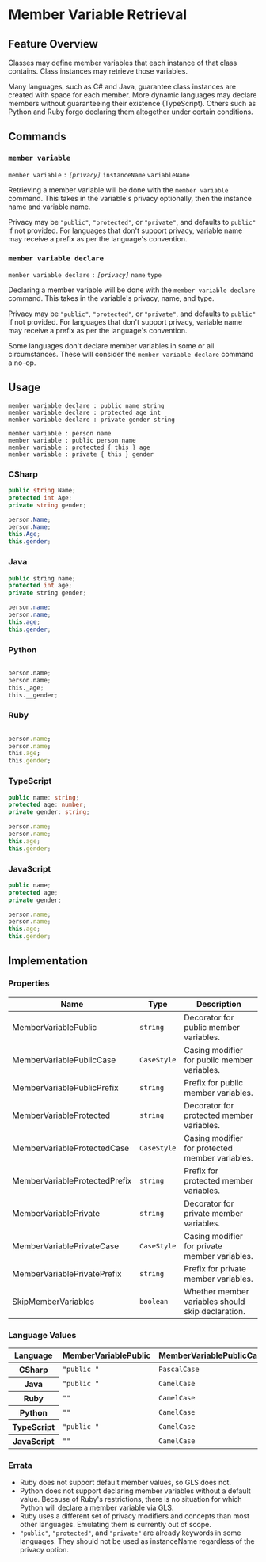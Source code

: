# Member Variable Retrieval

## Feature Overview

Classes may define member variables that each instance of that class contains.
Class instances may retrieve those variables.

Many languages, such as C# and Java, guarantee class instances are created with space for each member.
More dynamic languages may declare members without guaranteeing their existence (TypeScript).
Others such as Python and Ruby forgo declaring them altogether under certain conditions.


## Commands

### `member variable`

`member variable` `:` *`[privacy]`* `instanceName` `variableName`

Retrieving a member variable will be done with the `member variable` command.
This takes in the variable's privacy optionally, then the instance name and variable name.

Privacy may be `"public"`, `"protected"`, or `"private"`, and defaults to `public"` if not provided.
For languages that don't support privacy, variable name may receive a prefix as per the language's convention.

### `member variable declare`

`member variable declare` `:` *`[privacy]`* `name` `type`

Declaring a member variable will be done with the `member variable declare` command.
This takes in the variable's privacy, name, and type.

Privacy may be `"public"`, `"protected"`, or `"private"`, and defaults to `public"` if not provided.
For languages that don't support privacy, variable name may receive a prefix as per the language's convention.

Some languages don't declare member variables in some or all circumstances. These will consider the `member variable declare` command a no-op.


## Usage

```gls
member variable declare : public name string
member variable declare : protected age int
member variable declare : private gender string
```

```gls
member variable : person name
member variable : public person name
member variable : protected { this } age
member variable : private { this } gender
```

### CSharp

```csharp
public string Name;
protected int Age;
private string gender;
```

```csharp
person.Name;
person.Name;
this.Age;
this.gender;
```

### Java

```java
public string name;
protected int age;
private string gender;
```

```java
person.name;
person.name;
this.age;
this.gender;
```

### Python

```python
```

```python
person.name;
person.name;
this._age;
this.__gender;
```

### Ruby

```ruby
```

```ruby
person.name;
person.name;
this.age;
this.gender;
```

### TypeScript

```typescript
public name: string;
protected age: number;
private gender: string;
```

```typescript
person.name;
person.name;
this.age;
this.gender;
```

### JavaScript

```javascript
public name;
protected age;
private gender;
```

```javascript
person.name;
person.name;
this.age;
this.gender;
```


## Implementation

### Properties

<table>
    <thead>
        <th>Name</th>
        <th>Type</th>
        <th>Description</th>
    </thead>
    <tbody>
        <tr>
            <td>MemberVariablePublic</td>
            <td><code>string</code></td>
            <td>Decorator for public member variables.</td>
        </tr>
        <tr>
            <td>MemberVariablePublicCase</td>
            <td><code>CaseStyle</code></td>
            <td>Casing modifier for public member variables.</td>
        </tr>
        <tr>
            <td>MemberVariablePublicPrefix</td>
            <td><code>string</code></td>
            <td>Prefix for public member variables.</td>
        </tr>
        <tr>
            <td>MemberVariableProtected</td>
            <td><code>string</code></td>
            <td>Decorator for protected member variables.</td>
        </tr>
        <tr>
            <td>MemberVariableProtectedCase</td>
            <td><code>CaseStyle</code></td>
            <td>Casing modifier for protected member variables.</td>
        </tr>
        <tr>
            <td>MemberVariableProtectedPrefix</td>
            <td><code>string</code></td>
            <td>Prefix for protected member variables.</td>
        </tr>
        <tr>
            <td>MemberVariablePrivate</td>
            <td><code>string</code></td>
            <td>Decorator for private member variables.</td>
        </tr>
        <tr>
            <td>MemberVariablePrivateCase</td>
            <td><code>CaseStyle</code></td>
            <td>Casing modifier for private member variables.</td>
        </tr>
        <tr>
            <td>MemberVariablePrivatePrefix</td>
            <td><code>string</code></td>
            <td>Prefix for private member variables.</td>
        </tr>
        <tr>
            <td>SkipMemberVariables</td>
            <td><code>boolean</code></td>
            <td>Whether member variables should skip declaration.</td>
        </tr>
    </tbody>
</table>

### Language Values

<table>
    <thead>
        <th>Language</th>
        <th>MemberVariablePublic</th>
        <th>MemberVariablePublicCase</th>
        <th>MemberVariablePublicPrefix</th>
        <th>MemberVariableProtected</th>
        <th>MemberVariableProtectedCase</th>
        <th>MemberVariableProtectedPrefix</th>
        <th>MemberVariablePrivate</th>
        <th>MemberVariablePrivateCase</th>
        <th>MemberVariablePrivatePrefix</th>
        <th>SkipMemberVariables</th>
    </thead>
    <tbody>
        <tr>
            <th>CSharp</th>
            <td><code>"public "</code></td>
            <td><code>PascalCase</code></td>
            <td><code>""</code></td>
            <td><code>"protected "</code></td>
            <td><code>PascalCase</code></td>
            <td><code>""</code></td>
            <td><code>"private "</code></td>
            <td><code>CamelCase</code></td>
            <td><code>""</code></td>
            <td><code>false</code></td>
        </tr>
        <tr>
            <th>Java</th>
            <td><code>"public "</code></td>
            <td><code>CamelCase</code></td>
            <td><code>""</code></td>
            <td><code>"protected "</code></td>
            <td><code>CamelCase</code></td>
            <td><code>""</code></td>
            <td><code>"private "</code></td>
            <td><code>CamelCase</code></td>
            <td><code>""</code></td>
            <td><code>false</code></td>
        </tr>
        <tr>
            <th>Ruby</th>
            <td><code>""</code></td>
            <td><code>CamelCase</code></td>
            <td><code>""</code></td>
            <td><code>""</code></td>
            <td><code>CamelCase</code></td>
            <td><code>""</code></td>
            <td><code>""</code></td>
            <td><code>CamelCase</code></td>
            <td><code>""</code></td>
            <td><code>true</code></td>
        </tr>
        <tr>
            <th>Python</th>
            <td><code>""</code></td>
            <td><code>CamelCase</code></td>
            <td><code>""</code></td>
            <td><code>""</code></td>
            <td><code>SnakeCase</code></td>
            <td><code>"_"</code></td>
            <td><code>""</code></td>
            <td><code>SnakeCase</code></td>
            <td><code>"__"</code></td>
            <td><code>true</code></td>
        </tr>
        <tr>
            <th>TypeScript</th>
            <td><code>"public "</code></td>
            <td><code>CamelCase</code></td>
            <td><code>""</code></td>
            <td><code>"protected "</code></td>
            <td><code>CamelCase</code></td>
            <td><code>""</code></td>
            <td><code>"private "</code></td>
            <td><code>CamelCase</code></td>
            <td><code>""</code></td>
            <td><code>false</code></td>
        </tr>
        <tr>
            <th>JavaScript</th>
            <td><code>""</code></td>
            <td><code>CamelCase</code></td>
            <td><code>""</code></td>
            <td><code>""</code></td>
            <td><code>CamelCase</code></td>
            <td><code>""</code></td>
            <td><code>""</code></td>
            <td><code>CamelCase</code></td>
            <td><code>""</code></td>
            <td><code>true</code></td>
        </tr>
    </tbody>
</table>

### Errata

* Ruby does not support default member values, so GLS does not.
* Python does not support declaring member variables without a default value. Because of Ruby's restrictions, there is no situation for which Python will declare a member variable via GLS.
* Ruby uses a different set of privacy modifiers and concepts than most other languages. Emulating them is currently out of scope.
* `"public"`, `"protected"`, and `"private"` are already keywords in some languages. They should not be used as instanceName regardless of the privacy option.
